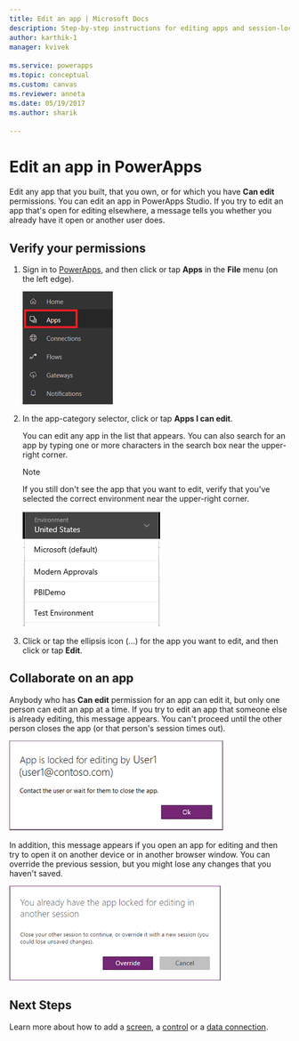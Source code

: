 ```yaml
---
title: Edit an app | Microsoft Docs
description: Step-by-step instructions for editing apps and session-locking scenarios.
author: karthik-1
manager: kvivek

ms.service: powerapps
ms.topic: conceptual
ms.custom: canvas
ms.reviewer: anneta
ms.date: 05/19/2017
ms.author: sharik

---
```

# Edit an app in PowerApps
Edit any app that you built, that you own, or for which you have **Can edit** permissions. You can edit an app in PowerApps Studio. If you try to edit an app that's open for editing elsewhere, a message tells you whether you already have it open or another user does.

## Verify your permissions
1. Sign in to [PowerApps](https://web.powerapps.com), and then click or tap **Apps** in the **File** menu (on the left edge).
   
    ![Apps option on the File menu](./media/edit-app/file-apps.png)

2. In the app-category selector, click or tap **Apps I can edit**.

    You can edit any app in the list that appears. You can also search for an app by typing one or more characters in the search box near the upper-right corner.

    > [!NOTE]
    > If you still don't see the app that you want to edit, verify that you've selected the correct environment near the upper-right corner.
   
    ![Environment list](./media/edit-app/environment-list.png)

1. Click or tap the ellipsis icon (...) for the app you want to edit, and then click or tap **Edit**.

## Collaborate on an app
Anybody who has **Can edit** permission for an app can edit it, but only one person can edit an app at a time. If you try to edit an app that someone else is already editing, this message appears. You can't proceed until the other person closes the app (or that person's session times out).

![](./media/edit-app/applock-otheruser.png)

In addition, this message appears if you open an app for editing and then try to open it on another device or in another browser window. You can override the previous session, but you might lose any changes that you haven't saved.

![](./media/edit-app/applock-selfuser.png)

## Next Steps
Learn more about how to add a [screen](add-screen-context-variables.md), a [control](add-configure-controls.md) or a [data connection](add-data-connection.md).

